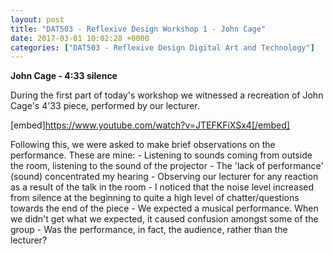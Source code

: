 ```yaml
---
layout: post
title: "DAT503 - Reflexive Design Workshop 1 - John Cage"
date: 2017-03-01 10:02:28 +0000
categories: ["DAT503 - Reflexive Design Digital Art and Technology"]
---
```


**John Cage - 4:33 silence**

During the first part of today's workshop we witnessed a recreation of John Cage's 4'33 piece, performed by our lecturer.

[embed]https://www.youtube.com/watch?v=JTEFKFiXSx4[/embed]

Following this, we were asked to make brief observations on the performance. These are mine:
 	- Listening to sounds coming from outside the room, listening to the sound of the projector
 	- The 'lack of performance' (sound) concentrated my hearing
 	- Observing our lecturer for any reaction as a result of the talk in the room
 	- I noticed that the noise level increased from silence at the beginning to quite a high level of chatter/questions towards the end of the piece
 	- We expected a musical performance. When we didn't get what we expected, it caused confusion amongst some of the group
 	- Was the performance, in fact, the audience, rather than the lecturer?

